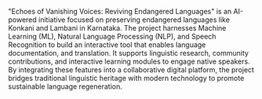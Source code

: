 "Echoes of Vanishing Voices: Reviving Endangered Languages" is an AI-powered initiative focused on preserving endangered languages like Konkani and Lambani in Karnataka. 
The project harnesses Machine Learning (ML), Natural Language Processing (NLP), and Speech Recognition to build an interactive tool that enables language documentation,  and translation. 
It supports linguistic research, community contributions, and interactive learning modules to engage native speakers. 
By integrating these features into a collaborative digital platform, the project bridges traditional linguistic heritage with modern technology to promote sustainable language regeneration.
